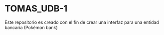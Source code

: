 # TOMAS_UDB-1
Este repositorio es creado con el fin de crear una interfaz para una entidad bancaria (Pokémon bank)
